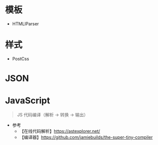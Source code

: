 # 模板
* HTMLlParser

# 样式
* PostCss

# JSON

# JavaScript
>JS 代码编译（解析 -> 转换 -> 输出）
* 参考
  * 【在线代码解析】https://astexplorer.net/
  * 【编译器】https://github.com/jamiebuilds/the-super-tiny-compiler
